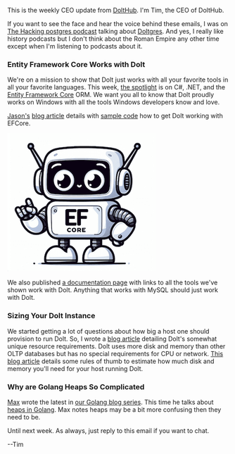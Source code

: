 This is the weekly CEO update from [DoltHub](https://www.dolthub.com/). I'm Tim, the CEO of DoltHub. 

If you want to see the face and hear the voice behind these emails, I was on [The Hacking postgres podcast](https://www.youtube.com/watch?v=u1a5ovDUBsM) talking about [Doltgres](https://github.com/dolthub/doltgresql). And yes, I really like history podcasts but I don't think about the Roman Empire any other time except when I'm listening to podcasts about it.

### Entity Framework Core Works with Dolt

We're on a mission to show that Dolt just works with all your favorite tools in all your favorite languages. This week, [the spotlight](https://www.dolthub.com/blog/2023-12-04-works-with-dolt-efcore/) is on C#, .NET, and the [Entity Framework Core](https://learn.microsoft.com/en-us/ef/core/) ORM. We want you all to know that Dolt proudly works on Windows with all the tools Windows developers know and love.

[Jason's](https://www.dolthub.com/team#jason) [blog article](https://www.dolthub.com/blog/2023-12-04-works-with-dolt-efcore/) details with [sample code](https://github.com/dolthub/efcore-sample) how to get Dolt working with EFCore.

[![EFCore](../images/ef-core-robot.png)](https://www.dolthub.com/blog/2023-12-04-works-with-dolt-efcore/)

We also published [a documentation page](https://docs.dolthub.com/guides/dolt-tested-apps) with links to all the tools we've shown work with Dolt. Anything that works with MySQL should just work with Dolt.

### Sizing Your Dolt Instance

We started getting a lot of questions about how big a host one should provision to run Dolt. So, I wrote a [blog article](https://www.dolthub.com/blog/2023-12-06-sizing-your-dolt-instance/) detailing Dolt's somewhat unique resource requirements. Dolt uses more disk and memory than other OLTP databases but has no special requirements for CPU or network. [This blog article](https://www.dolthub.com/blog/2023-12-06-sizing-your-dolt-instance/) details some rules of thumb to estimate how much disk and memory you'll need for your host running Dolt.

### Why are Golang Heaps So Complicated

[Max](https://www.dolthub.com/team#max) wrote the latest in [our Golang blog series](https://www.dolthub.com/blog/?q=golang). This time he talks about [heaps in Golang](https://www.dolthub.com/blog/2023-12-01-why-are-go-heaps-confusing/). Max notes heaps may be a bit more confusing then they need to be.

Until next week. As always, just reply to this email if you want to chat.

--Tim